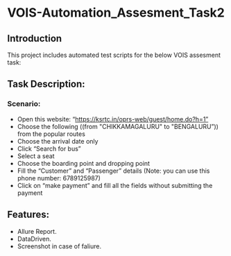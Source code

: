 #  VOIS-Automation_Assesment_Task2

## Introduction

This project includes automated test scripts for the below VOIS assesment task:
## Task Description:
### Scenario:
-	Open this website: “https://ksrtc.in/oprs-web/guest/home.do?h=1”
-	Choose the following ((from "CHIKKAMAGALURU" to "BENGALURU”)) from the popular routes
-	Choose the arrival date only 
-	Click “Search for bus”
-	Select a seat
-	Choose the boarding point and dropping point
-	Fill the “Customer” and “Passenger” details (Note: you can use this phone number: 6789125987)
-	Click on “make payment” and fill all the fields without submitting the payment

## Features:
-	Allure Report.
-	DataDriven.
-	Screenshot in case of faliure.


